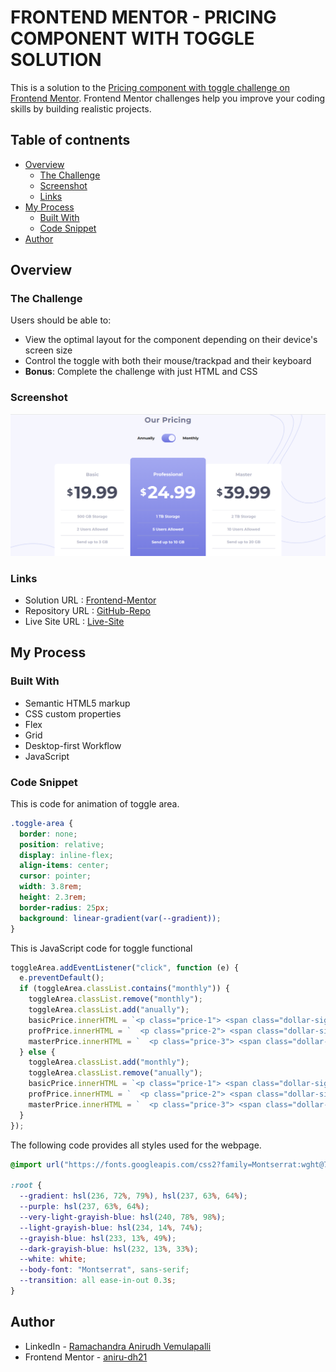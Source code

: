 # FRONTEND MENTOR - PRICING COMPONENT WITH TOGGLE SOLUTION

This is a solution to the [Pricing component with toggle challenge on Frontend Mentor](https://www.frontendmentor.io/challenges/pricing-component-with-toggle-8vPwRMIC). Frontend Mentor challenges help you improve your coding skills by building realistic projects.

## Table of contnents

- [Overview](#overview)
  - [The Challenge](#the-challenge)
  - [Screenshot](#screenshot)
  - [Links](#links)
- [My Process](#my-process)
  - [Built With](#built-with)
  - [Code Snippet](#code-snippet)
- [Author](#author)

## Overview

### The Challenge

Users should be able to:

- View the optimal layout for the component depending on their device's screen size
- Control the toggle with both their mouse/trackpad and their keyboard
- **Bonus**: Complete the challenge with just HTML and CSS

### Screenshot

![preview](./preview.png)

### Links

- Solution URL : [Frontend-Mentor](https://www.frontendmentor.io/solutions/pricing-component-with-toggle-gJNzK53-3E)
- Repository URL : [GitHub-Repo](https://github.com/aniru-dh21/Pricing-Component-With-Toggle/tree/main)
- Live Site URL : [Live-Site](https://aniru-dh21.github.io/Pricing-Component-With-Toggle/)

## My Process

### Built With

- Semantic HTML5 markup
- CSS custom properties
- Flex
- Grid
- Desktop-first Workflow
- JavaScript

### Code Snippet

This is code for animation of toggle area.
```css
.toggle-area {
  border: none;
  position: relative;
  display: inline-flex;
  align-items: center;
  cursor: pointer;
  width: 3.8rem;
  height: 2.3rem;
  border-radius: 25px;
  background: linear-gradient(var(--gradient));
}
```

This is JavaScript code for toggle functional
```js
toggleArea.addEventListener("click", function (e) {
  e.preventDefault();
  if (toggleArea.classList.contains("monthly")) {
    toggleArea.classList.remove("monthly");
    toggleArea.classList.add("anually");
    basicPrice.innerHTML = `<p class="price-1"> <span class="dollar-sign">&dollar;</span>199.99</p>`;
    profPrice.innerHTML = `  <p class="price-2"> <span class="dollar-sign">&dollar;</span>249.99</p>`;
    masterPrice.innerHTML = `  <p class="price-3"> <span class="dollar-sign">&dollar;</span>399.99</p>`;
  } else {
    toggleArea.classList.add("monthly");
    toggleArea.classList.remove("anually");
    basicPrice.innerHTML = `<p class="price-1"> <span class="dollar-sign">&dollar;</span>19.99</p>`;
    profPrice.innerHTML = `  <p class="price-2"> <span class="dollar-sign">&dollar;</span>24.99</p>`;
    masterPrice.innerHTML = `  <p class="price-3"> <span class="dollar-sign">&dollar;</span>39.99</p>`;
  }
});
```

The following code provides all styles used for the webpage.
```css
@import url("https://fonts.googleapis.com/css2?family=Montserrat:wght@700&display=swap");

:root {
  --gradient: hsl(236, 72%, 79%), hsl(237, 63%, 64%);
  --purple: hsl(237, 63%, 64%);
  --very-light-grayish-blue: hsl(240, 78%, 98%);
  --light-grayish-blue: hsl(234, 14%, 74%);
  --grayish-blue: hsl(233, 13%, 49%);
  --dark-grayish-blue: hsl(232, 13%, 33%);
  --white: white;
  --body-font: "Montserrat", sans-serif;
  --transition: all ease-in-out 0.3s;
}
```

## Author

- LinkedIn - [Ramachandra Anirudh Vemulapalli](https://www.linkedin.com/in/ramachandra-anirudh-vemulapalli-554b551ba/)
- Frontend Mentor - [aniru-dh21](https://www.frontendmentor.io/profile/aniru-dh21)
